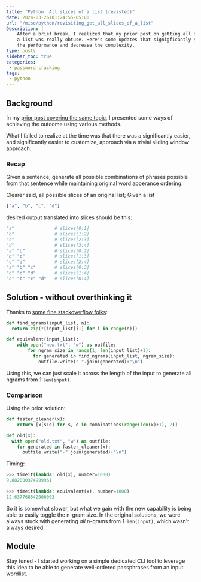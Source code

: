 ```yaml
---
title: "Python: All slices of a list (revisted)"
date: 2024-03-26T01:24:55-05:00
url: "/misc/python/revisiting_get_all_slices_of_a_list"
Description: |
    After a brief break, I realized that my prior post on getting all slices of
    a list was really obtuse. Here's some updates that signigficantly speed up
    the performance and decrease the complexity.
type: posts
sidebar_toc: true
categories:
 - password cracking
tags:
 - python
---
```


## Background

In my [prior post covering the same topic](https://barelycompetent.dev/misc/python/get_all_slices_of_a_list/),
I presented some ways of achieving the outcome using various methods.

What I failed to realize at the time was that there was a significantly easier, and
significantly easier to customize, approach via a trivial sliding window approach.

### Recap

Given a sentence, generate all possible combinations of phrases possible from
that sentence while maintaining original word apperance ordering.

Clearer said, all possible slices of an original list; Given a list

```python
["a", "b", "c", "d"]
```

desired output translated into slices should be this:

```python
"a"               # slices[0:1]
"b"               # slices[1:2]
"c"               # slices[2:3]
"d"               # slices[3:4]
"a" "b"           # slices[0:2]
"b" "c"           # slices[1:3]
"c" "d"           # slices[2:4]
"a" "b" "c"       # slices[0:3]
"b" "c" "d"       # slices[1:4]
"a" "b" "c" "d"   # slices[0:4]
```

## Solution - without overthinking it

Thanks to [some fine stackoverflow folks](https://stackoverflow.com/a/30609050):

```python
def find_ngrams(input_list, n):
  return zip(*[input_list[i:] for i in range(n)])

def equivalent(input_list):
    with open("new.txt", "w") as outfile:
        for ngram_size in range(1, len(input_list)+1):
          for generated in find_ngrams(input_list, ngram_size):
            outfile.write("-".join(generated)+"\n")
```

Using this, we can just scale it across the length of the input to generate all ngrams
from 1:`len(input)`.

### Comparison

Using the prior solution:

```python
def faster_cleaner(x):
    return [x[s:e] for s, e in combinations(range(len(x)+1), 2)]

def old(x):
  with open("old.txt", "w") as outfile:
    for generated in faster_cleaner(x):
      outfile.write("-".join(generated)+"\n")
```

Timing:

```python
>>> timeit(lambda: old(x), number=1000)
9.882000374999961

>>> timeit(lambda: equivalent(x), number=1000)
12.637768542000003
```

So it is somewhat slower, but what we gain with the new capability is being able to
easily toggle the n-gram size. In the original solutions, we were always stuck with
generating _all_ n-grams from 1-`len(input)`, which wasn't always desired.

## Module

Stay tuned - I started working on a simple dedicated CLI tool to leverage this idea
to be able to generate well-ordered passphrases from an input wordlist.
